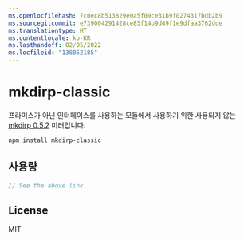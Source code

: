 ```yaml
---
ms.openlocfilehash: 7c0ec8b513829e0a5f09ce31b9f0274317bdb2b9
ms.sourcegitcommit: e739004291428ce83f14b9d49f1e9dfaa3762dde
ms.translationtype: HT
ms.contentlocale: ko-KR
ms.lasthandoff: 02/05/2022
ms.locfileid: "138052185"
---
```

# <a name="mkdirp-classic"></a>mkdirp-classic

프라미스가 아닌 인터페이스를 사용하는 모듈에서 사용하기 위한 사용되지 않는 [mkdirp 0.5.2](https://github.com/substack/node-mkdirp/tree/0.5.1) 미러입니다.

```
npm install mkdirp-classic
```

## <a name="usage"></a>사용량

``` js
// See the above link
```

## <a name="license"></a>License

MIT
